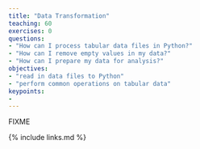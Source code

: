```yaml
---
title: "Data Transformation"
teaching: 60
exercises: 0
questions:
- "How can I process tabular data files in Python?"
- "How can I remove empty values in my data?"
- "How can I prepare my data for analysis?"
objectives:
- "read in data files to Python"
- "perform common operations on tabular data"
keypoints:
- 
---
```

FIXME

{% include links.md %}